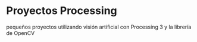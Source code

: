 # Proyectos Processing
pequeños proyectos utilizando visión artificial con Processing 3 y la librería de OpenCV
